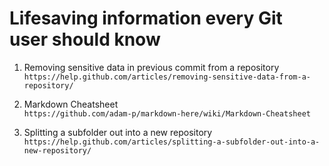 # Lifesaving information every Git user should know
1. Removing sensitive data in previous commit from a repository  
`https://help.github.com/articles/removing-sensitive-data-from-a-repository/`

2. Markdown Cheatsheet  
`https://github.com/adam-p/markdown-here/wiki/Markdown-Cheatsheet`

3. Splitting a subfolder out into a new repository  
`https://help.github.com/articles/splitting-a-subfolder-out-into-a-new-repository/`

